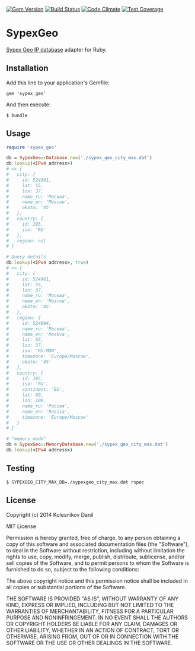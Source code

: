 [![Gem Version](https://badge.fury.io/rb/sypex_geo.svg)](http://badge.fury.io/rb/sypex_geo)
[![Build Status](https://travis-ci.org/kolesnikovde/sypex_geo.svg?branch=master)](https://travis-ci.org/kolesnikovde/sypex_geo)
[![Code Climate](https://codeclimate.com/github/kolesnikovde/sypex_geo/badges/gpa.svg)](https://codeclimate.com/github/kolesnikovde/sypex_geo)
[![Test Coverage](https://codeclimate.com/github/kolesnikovde/sypex_geo/badges/coverage.svg)](https://codeclimate.com/github/kolesnikovde/sypex_geo)

# SypexGeo

[Sypex Geo IP database](http://sypexgeo.net) adapter for Ruby.

## Installation

Add this line to your application's Gemfile:

    gem 'sypex_geo'

And then execute:

    $ bundle

## Usage

```ruby
require 'sypex_geo'

db = SypexGeo::Database.new('./sypex_geo_city_max.dat')
db.lookup(<IPv4 address>)
# => {
#   city: {
#     id: 524901,
#     lat: 55,
#     lon: 37,
#     name_ru: 'Москва',
#     name_en: 'Moscow',
#     okato: '45'
#   },
#   country: {
#     id: 185,
#     iso: 'RU'
#   },
#   region: nil
# }

# Query details.
db.lookup(<IPv4 address>, true)
# => {
#   city: {
#     id: 524901,
#     lat: 55,
#     lon: 37,
#     name_ru: 'Москва',
#     name_en: 'Moscow',
#     okato: '45'
#   },
#   region: {
#     id: 524894,
#     name_ru: 'Москва',
#     name_en: 'Moskva',
#     lat: 55,
#     lon: 37,
#     iso: 'RU-MOW',
#     timezone: 'Europe/Moscow',
#     okato: '45'
#   },
#   country: {
#     id: 185,
#     iso: 'RU',
#     continent: 'EU',
#     lat: 60,
#     lon: 100,
#     name_ru: 'Россия',
#     name_en: 'Russia',
#     timezone: 'Europe/Moscow'
#   }
# }

# "memory_mode"
db = SypexGeo::MemoryDatabase.new('./sypex_geo_city_max.dat')
db.lookup(<IPv4 address>)
```

## Testing

    $ SYPEXGEO_CITY_MAX_DB=./sypexgeo_city_max.dat rspec

## License

Copyright (c) 2014 Kolesnikov Danil

MIT License

Permission is hereby granted, free of charge, to any person obtaining
a copy of this software and associated documentation files (the
"Software"), to deal in the Software without restriction, including
without limitation the rights to use, copy, modify, merge, publish,
distribute, sublicense, and/or sell copies of the Software, and to
permit persons to whom the Software is furnished to do so, subject to
the following conditions:

The above copyright notice and this permission notice shall be
included in all copies or substantial portions of the Software.

THE SOFTWARE IS PROVIDED "AS IS", WITHOUT WARRANTY OF ANY KIND,
EXPRESS OR IMPLIED, INCLUDING BUT NOT LIMITED TO THE WARRANTIES OF
MERCHANTABILITY, FITNESS FOR A PARTICULAR PURPOSE AND
NONINFRINGEMENT. IN NO EVENT SHALL THE AUTHORS OR COPYRIGHT HOLDERS BE
LIABLE FOR ANY CLAIM, DAMAGES OR OTHER LIABILITY, WHETHER IN AN ACTION
OF CONTRACT, TORT OR OTHERWISE, ARISING FROM, OUT OF OR IN CONNECTION
WITH THE SOFTWARE OR THE USE OR OTHER DEALINGS IN THE SOFTWARE.
